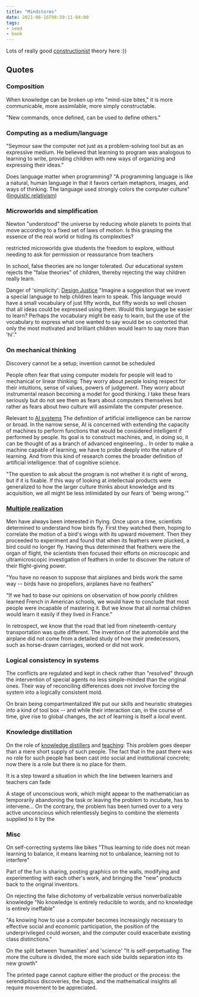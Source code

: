 ```yaml
---
title: "Mindstorms"
date: 2021-06-16T08:59:11-04:00
tags:
- seed
- book
---
```


Lots of really good [constructionist](thoughts/constructionist.md) theory here :))

## Quotes

### Composition
When knowledge can be broken up into "mind-size bites," it is more communicable, more assimilable, more simply constructable.

"New commands, once defined, can be used to define others."

### Computing as a medium/language
"Seymour saw the computer not just as a problem-solving tool but as an expressive medium. He believed that learning to program was analogous to learning to write, providing children with new ways of organizing and expressing their ideas."

Does language matter when programming?
"A programming language is like a natural, human language in that it favors certain metaphors, images, and ways of thinking. The language used strongly colors the computer culture" ([linguistic relativism](thoughts/linguistic%20relativism.md))

### Microworlds and simplification
Newton "understood" the universe by reducing whole planets to points that move according to a fixed set of laws of motion. Is this grasping the essence of the real world or hiding its complexities?

restricted microworlds give students the freedom to explore, without needing to ask for permission or reassurance from teachers

In school, false theories are no longer tolerated. Our educational system rejects the "false theories" of children, thereby rejecting the way children really learn.

Danger of 'simplicity': [Design Justice](thoughts/Design%20Justice.md)
"Imagine a suggestion that we invent a special language to help children learn to speak. This language would have a small vocabulary of just fifty words, but fifty words so well chosen that all ideas could be expressed using them. Would this language be easier to learn? Perhaps the vocabulary might be easy to learn, but the use of the vocabulary to express what one wanted to say would be so contorted that only the most motivated and brilliant children would learn to say more than 'hi'."

### On mechanical thinking
Discovery cannot be a setup; invention cannot be scheduled

People often fear that using computer models for people will lead to mechanical or linear thinking: They worry about people losing respect for their intuitions, sense of values, powers of judgement. They worry about instrumental reason becoming a model for good thinking. I take these fears seriously but do not see them as fears about computers themselves but rather as fears about hwo culture will assimilate the computer presence.

Relevant to [AI systems](/posts/ai-systems)
The definition of artificial intelligence can be narrow or broad. In the narrow sense, AI is concerned with extending the capacity of machines to perform functions that would be considered intelligent if performed by people. Its goal is to construct machines, and, in doing so, it can be thought of as a branch of advanced engineering... In order to make a machine capable of learning, we have to probe deeply into the nature of learning. And from this kind of research comes the broader definition of artificial intelligence: that of cognitive science.

"The question to ask about the program is not whether it is right of wrong, but if it is fixable. If this way of looking at intellectual products were generalized to how the larger culture thinks about knowledge and its acquisition, we all might be less intimidated by our fears of 'being wrong.'"

### [Multiple realization](thoughts/multiple%20realization.md)
Men have always been interested in flying. Once upon a time, scientists determined to understand how birds fly. First they watched them, hoping to correlate the motion of a bird's wings with its upward movement. Then they proceeded to experiment and found that when its feathers were plucked, a bird could no longer fly. Having thus determined that feathers were the organ of flight, the scientists then focused their efforts on microscopic and ultramicroscopic investigation of feathers in order to discover the nature of their flight-giving power.

"You have no reason to suppose that airplanes and birds work the same way -- birds have no propellors, airplanes have no feathers"

"If we had to base our opinions on observation of how poorly children learned French in American schools, we would have to conclude that most people were incapable of mastering it. But we know that all normal children would learn it easily if they lived in France."

In retrospect, we know that the road that led from nineteenth-century transportation was quite different. The invention of the automobile and the airplane did not come from a detailed study of how their predecessors, such as horse-drawn carriages, worked or did not work.

### Logical consistency in systems
The conflicts are regulated and kept in check rather than "resolved" through the intervention of special agents no less simple-minded than the original ones. Their way of reconciling differences does not involve forcing the system into a logically consistent mold.

On brain being compartmentalized
We put our skills and heuristic strategies into a kind of tool box -- and while their interaction can, in the course of time, give rise to global changes, the act of learning is itself a *local* event.

### Knowledge distillation
On the role of [knowledge distillers](thoughts/knowledge%20distillation.md) and [teaching](thoughts/teaching.md): 
This problem goes deeper than a mere short supply of such people. The fact that in the past there was no role for such people has been cast into social and institutional concrete; now there is a role but there is no place for them.

It is a step toward a situation in which the line between learners and teachers can fade

A stage of unconscious work, which might appear to the mathematician as temporarily abandoning the task or leaving the problem to incubate, has to intervene... On the contrary, the problem has been turned over to a very active unconscious which relentlessly begins to combine the elements supplied to it by the 

### Misc
On self-correcting systems like bikes
"Thus learning to ride does not mean learning to balance, it means learning not to unbalance, learning not to interfere"

Part of the fun is sharing, posting graphics on the walls, modifying and experimenting with each other's work, and bringing the "new" products back to the original inventors.

On rejecting the false dichotomy of verbalizable versus nonverbalizable knowledge
"No knowledge is entirely reducible to words, and no knowledge is entirely ineffable"

"As knowing how to use a computer becomes increasingly necessary to effective social and economic participation, the position of the underprivileged could worsen, and the computer could exacerbate existing class distinctions."

On the split between 'humanities' and 'science'
"It is self-perpetuating: The more the culture is divided, the more each side builds separation into its new growth"

The printed page cannot capture either the product or the process: the serendipitous discoveries, the bugs, and the mathematical insights all require movement to be appreciated.